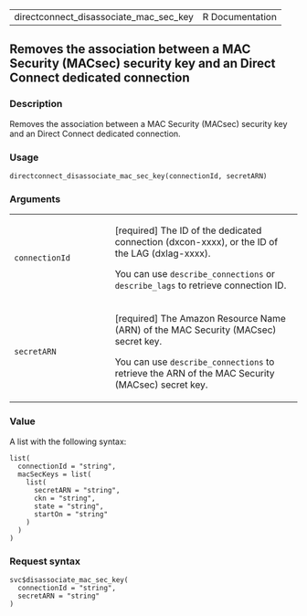<table style="width: 100%;">
<tbody>
<tr class="odd">
<td>directconnect_disassociate_mac_sec_key</td>
<td style="text-align: right;">R Documentation</td>
</tr>
</tbody>
</table>

## Removes the association between a MAC Security (MACsec) security key and an Direct Connect dedicated connection

### Description

Removes the association between a MAC Security (MACsec) security key and
an Direct Connect dedicated connection.

### Usage

    directconnect_disassociate_mac_sec_key(connectionId, secretARN)

### Arguments

<table>
<colgroup>
<col style="width: 35%" />
<col style="width: 65%" />
</colgroup>
<tbody>
<tr class="odd">
<td><code
id="directconnect_disassociate_mac_sec_key_:_connectionId">connectionId</code></td>
<td><p>[required] The ID of the dedicated connection (dxcon-xxxx), or
the ID of the LAG (dxlag-xxxx).</p>
<p>You can use <code>describe_connections</code> or
<code>describe_lags</code> to retrieve connection ID.</p></td>
</tr>
<tr class="even">
<td><code
id="directconnect_disassociate_mac_sec_key_:_secretARN">secretARN</code></td>
<td><p>[required] The Amazon Resource Name (ARN) of the MAC Security
(MACsec) secret key.</p>
<p>You can use <code>describe_connections</code> to retrieve the ARN of
the MAC Security (MACsec) secret key.</p></td>
</tr>
</tbody>
</table>

### Value

A list with the following syntax:

    list(
      connectionId = "string",
      macSecKeys = list(
        list(
          secretARN = "string",
          ckn = "string",
          state = "string",
          startOn = "string"
        )
      )
    )

### Request syntax

    svc$disassociate_mac_sec_key(
      connectionId = "string",
      secretARN = "string"
    )
